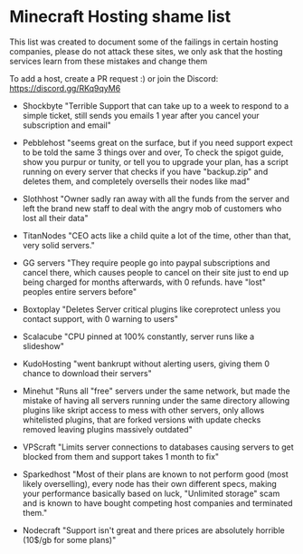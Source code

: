 # Minecraft Hosting shame list
This list was created to document some of the failings in certain hosting companies,
please do not attack these sites, we only ask that the hosting services learn from these mistakes and change them

To add a host, create a PR request :)
 or join the Discord: https://discord.gg/RKq9qyM6

* Shockbyte "Terrible Support that can take up to a week to respond to a simple ticket, still sends you emails 1 year after you cancel your subscription and email"

* Pebblehost "seems great on the surface, but if you need support expect to be told the same 3 things over and over,  To check the spigot guide, show you purpur or tunity, or tell you to upgrade your plan, has a script running on every server that checks if you have "backup.zip" and deletes them, and completely oversells their nodes like mad"

* Slothhost "Owner sadly ran away with all the funds from the server and left the brand new staff to deal with the angry mob of customers who lost all their data"

* TitanNodes "CEO acts like a child quite a lot of the time, other than that, very solid servers."

* GG servers "They require people go into paypal subscriptions and cancel there, which causes people to cancel on their site just to end up being charged for months afterwards, with 0 refunds.  have "lost" peoples entire servers before"

* Boxtoplay "Deletes Server critical plugins like coreprotect unless you contact support, with 0 warning to users"

* Scalacube "CPU pinned at 100% constantly, server runs like a slideshow"

* KudoHosting "went bankrupt without alerting users, giving them 0 chance to download their servers"

* Minehut "Runs all "free" servers under the same network, but made the mistake of having all servers running under the same directory allowing plugins like skript access to mess with other servers, only allows whitelisted plugins, that are forked versions with update checks removed leaving plugins massively outdated"

* VPScraft "Limits server connections to databases causing servers to get blocked from them and support takes 1 month to fix"

* Sparkedhost "Most of their plans are known to not perform good (most likely overselling), every node has their own different specs, making your performance basically based on luck, "Unlimited storage" scam and is known to have bought competing host companies and terminated them."

* Nodecraft "Support isn't great and there prices are absolutely horrible (10$/gb for some plans)"
